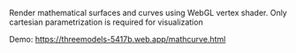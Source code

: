 Render mathematical surfaces and curves using WebGL vertex shader. 
Only cartesian parametrization is required for visualization

Demo: https://threemodels-5417b.web.app/mathcurve.html